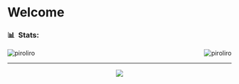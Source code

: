 <h1>Welcome</h1>

<h3> 📊 &nbsp;Stats:</h3>
<p align="center" vertical-align="top"> 
<img src="https://github-readme-stats.vercel.app/api?username=srpiroliro&show_icons=true&theme=chartreuse-dark&count_private=true" alt="piroliro" style="float:left"/>&nbsp;&nbsp;&nbsp;&nbsp;&nbsp;&nbsp;&nbsp;&nbsp;&nbsp;&nbsp;&nbsp;&nbsp;&nbsp;&nbsp;
<img src="https://github-readme-stats.vercel.app/api/top-langs/?username=srpiroliro&theme=chartreuse-dark&layout=compact" alt="piroliro" style="float:right"/>
</p>

---

<p align="center"> <img src="https://komarev.com/ghpvc/?username=srpiroliro"/> </p>

